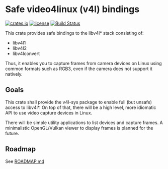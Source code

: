 # Safe video4linux (v4l) bindings

[![crates.io](https://img.shields.io/crates/v/v4l.svg)](https://crates.io/crates/v4l)
[![license](https://img.shields.io/github/license/raymanfx/libv4l-rs)](https://github.com/raymanfx/libv4l-rs/blob/master/LICENSE.txt)
[![Build Status](https://travis-ci.org/raymanfx/libv4l2-rs.svg?branch=master)](https://travis-ci.org/raymanfx/libv4l2-rs)

This crate provides safe bindings to the libv4l* stack consisting of:
 * libv4l1
 * libv4l2
 * libv4lconvert

Thus, it enables you to capture frames from camera devices on Linux using common formats such as RGB3, even if the camera does not support it natively.

## Goals
This crate shall provide the v4l-sys package to enable full (but unsafe) access to libv4l\*.
On top of that, there will be a high level, more idiomatic API to use video capture devices in Linux.

There will be simple utility applications to list devices and capture frames.
A minimalistic OpenGL/Vulkan viewer to display frames is planned for the future.

## Roadmap
See [ROADMAP.md](https://github.com/raymanfx/libv4l-rs/blob/master/ROADMAP.md)
